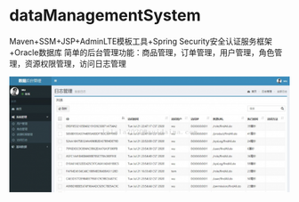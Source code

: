 # dataManagementSystem

Maven+SSM+JSP+AdminLTE模板工具+Spring Security安全认证服务框架+Oracle数据库
简单的后台管理功能：商品管理，订单管理，用户管理，角色管理，资源权限管理，访问日志管理

![image text](https://github.com/litalita/dataManagementSystem/blob/master/index.png)
